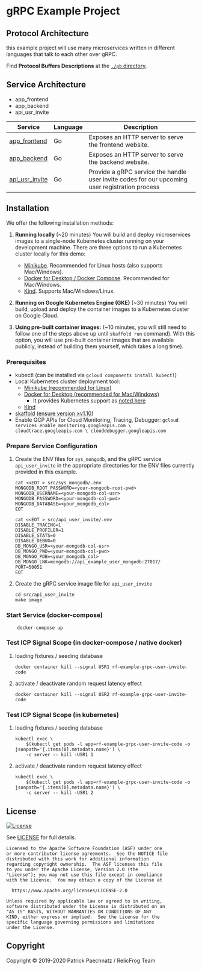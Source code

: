 # gRPC Example Project

## Protocol Architecture

this example project will use many microservices written in different languages that talk to each other over gRPC.

Find **Protocol Buffers Descriptions** at the [`./pb` directory](./pb).

## Service Architecture

* app_frontend
* app_backend
* api_usr_invite

| Service                                              | Language      | Description                                                                                                                       |
| ---------------------------------------------------- | ------------- | --------------------------------------------------------------------------------------------------------------------------------- |
| [app_frontend](./src/app_frontend)                   | Go            | Exposes an HTTP server to serve the frontend website.                                                                             |
| [app_backend](./src/app_backend)                     | Go            | Exposes an HTTP server to serve the backend website.                                                                              |
| [api_usr_invite](./src/api_usr_invite)               | Go            | Provide a gRPC service the handle user invite codes for our upcoming user registration process                                    |

## Installation

We offer the following installation methods:

1. **Running locally** (~20 minutes) You will build
   and deploy microservices images to a single-node Kubernetes cluster running
   on your development machine. There are three options to run a Kubernetes
   cluster locally for this demo:
   - [Minikube](https://github.com/kubernetes/minikube). Recommended for
     Linux hosts (also supports Mac/Windows).
   - [Docker for Desktop / Docker Compose](https://www.docker.com/products/docker-desktop).
     Recommended for Mac/Windows.
   - [Kind](https://kind.sigs.k8s.io). Supports Mac/Windows/Linux.

1. **Running on Google Kubernetes Engine (GKE)** (~30 minutes) You will build,
   upload and deploy the container images to a Kubernetes cluster on Google
   Cloud.

1. **Using pre-built container images:** (~10 minutes, you will still need to
   follow one of the steps above up until `skaffold run` command). With this
   option, you will use pre-built container images that are available publicly,
   instead of building them yourself, which takes a long time).

### Prerequisites

   - kubectl (can be installed via `gcloud components install kubectl`)
   - Local Kubernetes cluster deployment tool:
        - [Minikube (recommended for Linux)](https://kubernetes.io/docs/setup/minikube/)
        - [Docker for Desktop (recommended for Mac/Windows)](https://www.docker.com/products/docker-desktop)
            - It provides Kubernetes support as [noted here](https://docs.docker.com/docker-for-mac/kubernetes/)
        - [Kind](https://github.com/kubernetes-sigs/kind)
   - [skaffold]( https://skaffold.dev/docs/install/) ([ensure version ≥v1.10](https://github.com/GoogleContainerTools/skaffold/releases))
   - Enable GCP APIs for Cloud Monitoring, Tracing, Debugger:
    ```
    gcloud services enable monitoring.googleapis.com \
      cloudtrace.googleapis.com \
      clouddebugger.googleapis.com
    ```
    
### Prepare Service Configuration

1. Create the ENV files for `sys_mongodb`, and the gRPC service `api_user_invite` in the appropriate directories for the ENV files currently provided in this example.
    ```
    cat <<EOT > src/sys_mongodb/.env
    MONGODB_ROOT_PASSWORD=<your-mongodb-root-pwd>
    MONGODB_USERNAME=<your-mongodb-col-usr>
    MONGODB_PASSWORD=<your-mongodb-col-pwd>
    MONGODB_DATABASE=<your_mongodb_col>
    EOT   
    ```
    ```
    cat <<EOT > src/api_user_invite/.env
    DISABLE_TRACING=1
    DISABLE_PROFILER=1
    DISABLE_STATS=0
    DISABLE_DEBUG=0
    DB_MONGO_USR=<your-mongodb-col-usr>
    DB_MONGO_PWD=<your-mongodb-col-pwd>
    DB_MONGO_PDB=<your_mongodb_col>
    DB_MONGO_LNK=mongodb://api_example_user_mongodb:27017/
    PORT=50051
    EOT   
    ```
2. Create the gRPC service image file for `api_user_invite`
    ```
    cd src/api_user_invite
    make image
    ```

### Start Service (docker-compose)
```
    docker-compose up
```

### Test ICP Signal Scope (in docker-compose / native docker)

1. loading fixtures / seeding database
    ```
    docker container kill --signal USR1 rf-example-grpc-user-invite-code
    ```
2. activate / deactivate random request latency effect
    ```
    docker container kill --signal USR2 rf-example-grpc-user-invite-code
    ```

### Test ICP Signal Scope (in kubernetes)

1. loading fixtures / seeding database
    ```
    kubectl exec \
        $(kubectl get pods -l app=rf-example-grpc-user-invite-code -o jsonpath='{.items[0].metadata.name}') \
        -c server -- kill -USR1 1   
    ```
2. activate / deactivate random request latency effect
    ```
    kubectl exec \
        $(kubectl get pods -l app=rf-example-grpc-user-invite-code -o jsonpath='{.items[0].metadata.name}') \
        -c server -- kill -USR1 2
    ```

## License

[![License](https://img.shields.io/badge/License-Apache%202.0-blue.svg)](https://opensource.org/licenses/Apache-2.0) 

See [LICENSE](LICENSE) for full details.

    Licensed to the Apache Software Foundation (ASF) under one
    or more contributor license agreements.  See the NOTICE file
    distributed with this work for additional information
    regarding copyright ownership.  The ASF licenses this file
    to you under the Apache License, Version 2.0 (the
    "License"); you may not use this file except in compliance
    with the License.  You may obtain a copy of the License at

      https://www.apache.org/licenses/LICENSE-2.0

    Unless required by applicable law or agreed to in writing,
    software distributed under the License is distributed on an
    "AS IS" BASIS, WITHOUT WARRANTIES OR CONDITIONS OF ANY
    KIND, either express or implied.  See the License for the
    specific language governing permissions and limitations
    under the License.

## Copyright

Copyright © 2019-2020 Patrick Paechnatz / RelicFrog Team

